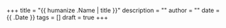 +++
title = "{{ humanize .Name | title }}"
description = ""
author = ""
date = {{ .Date }}
tags = []
draft = true
+++
